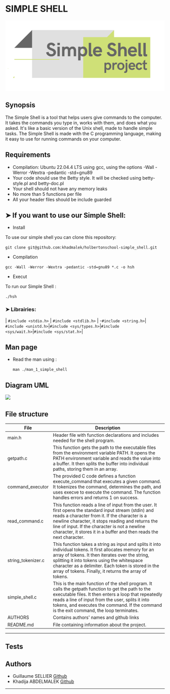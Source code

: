 # SIMPLE SHELL
<img src="imgSimplShell.png">

## Synopsis

The Simple Shell is a tool that helps users give commands to the computer. It takes the commands you type in, works with them, and does what you asked. It's like a basic version of the Unix shell, made to handle simple tasks. The Simple Shell is made with the C programming language, making it easy to use for running commands on your computer.

## Requirements

* Compilation: Ubuntu 22.04.4 LTS using gcc, using the options -Wall -Werror -Wextra -pedantic -std=gnu89
* Your code should use the Betty style. It will be checked using betty-style.pl and betty-doc.pl
* Your shell should not have any memory leaks
* No more than 5 functions per file
* All your header files should be include guarded


## ➤ If you want to use our Simple Shell:

* Install

To use our simple shell you can clone this repository:<br>

```git clone git@github.com:khadmalek/holbertonschool-simple_shell.git```

* Compilation

```gcc -Wall -Werror -Wextra -pedantic -std=gnu89 *.c -o hsh```
* Execut

To run our Simple Shell :<br>

  ```./hsh```


### ➤ Librairies:

| `#include <stdio.h>` |
`#include <stdlib.h>` |
-`#include <string.h>`|
`#include <unistd.h>`|`#include <sys/types.h>`|`#include <sys/wait.h>`|`#include <sys/stat.h>`|


## Man page 

* Read the man using :<br>

  ```man ./man_1_simple_shell```


## Diagram UML

<img src="diagramme.png">

## File structure

| File | Description 
| -------- | -------- |
| main.h   |Header file with function declarations and includes needed for the shell program.    |
| getpath.c | This function gets the path to the executable files from the environment variable PATH. It opens the PATH environment variable and reads the value into a buffer. It then splits the buffer into individual paths, storing them in an array. |
| command_executor  | The provided C code defines a function execute_command that executes a given command. It tokenizes the command, determines the path, and uses execve to execute the command. The function handles errors and returns 1 on success. | 
| read_command.c | This function reads a line of input from the user. It first opens the standard input stream (stdin) and reads a character from it. If the character is a newline character, it stops reading and returns the line of input. If the character is not a newline character, it stores it in a buffer and then reads the next character. | 
| string_tokenizer.c | This function takes a string as input and splits it into individual tokens. It first allocates memory for an array of tokens. It then iterates over the string, splitting it into tokens using the whitespace character as a delimiter. Each token is stored in the array of tokens. Finally, it returns the array of tokens.|
| simple_shell.c    | This is the main function of the shell program. It calls the getpath function to get the path to the executable files. It then enters a loop that repeatedly reads a line of input from the user, splits it into tokens, and executes the command. If the command is the exit command, the loop terminates.|
| AUTHORS | Contains authors' names and github links |
| README.md | File containing information about the project.|



----------

## Tests

## Authors
- Guillaume SELLIER [Github](https://github.com/Guillom8769)
- Khadija ABDELMALEK [Github](https://github.com/khadmalek)
----------